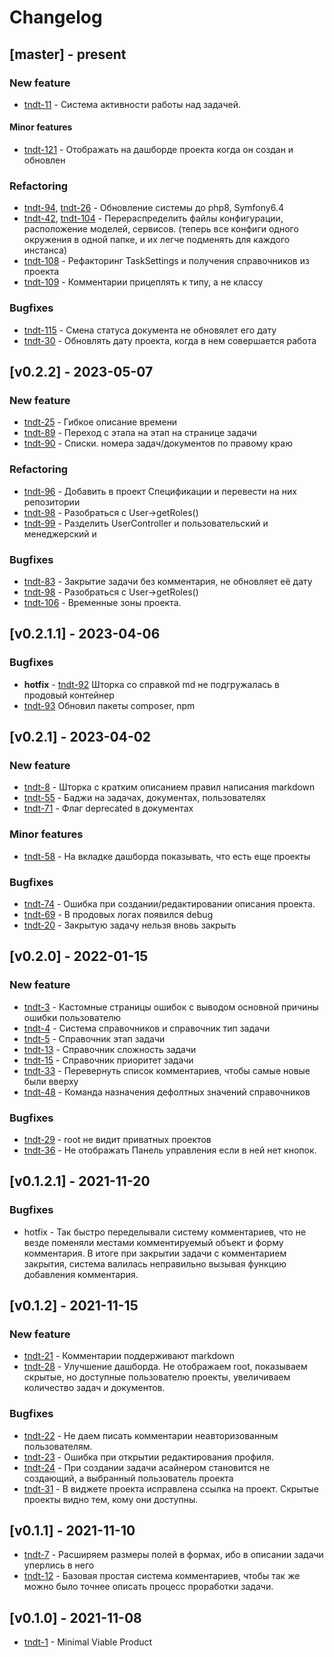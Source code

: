# Changelog

## [master] - present

### New feature
- [tndt-11](http://tasks.demius.ru/p/tndt-11) - Система активности работы над задачей.
#### Minor features
- [tndt-121](http://tasks.demius.ru/p/tndt-121) - Отображать на дашборде проекта когда он создан и обновлен
### Refactoring
- [tndt-94](http://tasks.demius.ru/p/tndt-94), [tndt-26](http://tasks.demius.ru/p/tndt-26) - Обновление системы до php8, Symfony6.4
- [tndt-42](http://tasks.demius.ru/p/tndt-42), [tndt-104](http://tasks.demius.ru/p/tndt-104) - Перераспределить файлы конфигурации, расположение моделей, сервисов. (теперь все конфиги одного окружения в одной папке, и их легче подменять для каждого инстанса)
- [tndt-108](http://tasks.demius.ru/p/tndt-108) - Рефакторинг TaskSettings и получения справочников из проекта
- [tndt-109](http://tasks.demius.ru/p/tndt-109) - Комментарии прицеплять к типу, а не классу
### Bugfixes
- [tndt-115](http://tasks.demius.ru/p/tndt-115) - Смена статуса документа не обновялет его дату
- [tndt-30](http://tasks.demius.ru/p/tndt-30) - Обновлять дату проекта, когда в нем совершается работа

## [v0.2.2] - 2023-05-07

### New feature
- [tndt-25](http://tasks.demius.ru/p/tndt-25) - Гибкое описание времени
- [tndt-89](http://tasks.demius.ru/p/tndt-89) - Переход с этапа на этап на странице задачи
- [tndt-90](http://tasks.demius.ru/p/tndt-90) - Списки. номера задач/документов по правому краю
### Refactoring
- [tndt-96](http://tasks.demius.ru/p/tndt-96) - Добавить в проект Спецификации и перевести на них репозитории
- [tndt-98](http://tasks.demius.ru/p/tndt-98) - Разобраться с User->getRoles()
- [tndt-99](http://tasks.demius.ru/p/tndt-99) - Разделить UserController и пользовательский и менеджерский и 
### Bugfixes
- [tndt-83](http://tasks.demius.ru/p/tndt-83) - Закрытие задачи без комментария, не обновляет её дату
- [tndt-98](http://tasks.demius.ru/p/tndt-98) - Разобраться с User->getRoles()
- [tndt-106](http://tasks.demius.ru/p/tndt-106) - Временные зоны проекта. 

## [v0.2.1.1] - 2023-04-06

### Bugfixes
- **hotfix** - [tndt-92](http://tasks.demius.ru/p/tndt-92) Шторка со справкой md не подгружалась в продовый контейнер
- [tndt-93](http://tasks.demius.ru/p/tndt-93) Обновил пакеты composer, npm

## [v0.2.1] - 2023-04-02

### New feature
- [tndt-8](http://tasks.demius.ru/p/tndt-8) - Шторка с кратким описанием правил написания markdown
- [tndt-55](http://tasks.demius.ru/p/tndt-55) - Баджи на задачах, документах, пользователях
- [tndt-71](http://tasks.demius.ru/p/tndt-71) - Флаг deprecated в документах
### Minor features
- [tndt-58](http://tasks.demius.ru/p/tndt-58) - На вкладке дашборда показывать, что есть еще проекты
### Bugfixes
- [tndt-74](http://tasks.demius.ru/p/tndt-74) - Ошибка при создании/редактировании описания проекта.
- [tndt-69](http://tasks.demius.ru/p/tndt-69) - В продовых логах появился debug
- [tndt-20](http://tasks.demius.ru/p/tndt-20) - Закрытую задачу нельзя вновь закрыть

## [v0.2.0] - 2022-01-15

### New feature
- [tndt-3](http://tasks.demius.ru/p/tndt-3) - Кастомные страницы ошибок с выводом основной причины ошибки пользователю
- [tndt-4](http://tasks.demius.ru/p/tndt-4) - Система справочников и справочник тип задачи
- [tndt-5](http://tasks.demius.ru/p/tndt-5) - Справочник этап задачи
- [tndt-13](http://tasks.demius.ru/p/tndt-13) - Справочник сложность задачи
- [tndt-15](http://tasks.demius.ru/p/tndt-15) - Справочник приоритет задачи
- [tndt-33](http://tasks.demius.ru/p/tndt-33) - Перевернуть список комментариев, чтобы самые новые были вверху
- [tndt-48](http://tasks.demius.ru/p/tndt-48) - Команда назначения дефолтных значений справочников
### Bugfixes
- [tndt-29](http://tasks.demius.ru/p/tndt-29) - root не видит приватных проектов
- [tndt-36](http://tasks.demius.ru/p/tndt-36) - Не отображать Панель управления если в ней нет кнопок.


## [v0.1.2.1] - 2021-11-20

### Bugfixes
- hotfix - Так быстро переделывали систему комментариев, что не везде поменяли местами комментируемый объект и форму комментария. В итоге при закрытии задачи с комментарием закрытия, система валилась неправильно вызывая функцию добавления комментария.


## [v0.1.2] - 2021-11-15

### New feature 
- [tndt-21](http://tasks.demius.ru/p/tndt-21) - Комментарии поддерживают markdown
- [tndt-28](http://tasks.demius.ru/p/tndt-28) - Улучшение дашборда. Не отображаем root, показываем скрытые, но доступные пользователю проекты, увеличиваем количество задач и документов.

### Bugfixes
- [tndt-22](http://tasks.demius.ru/p/tndt-22) - Не даем писать комментарии неавторизованным пользователям.
- [tndt-23](http://tasks.demius.ru/p/tndt-23) - Ошибка при открытии редактирования профиля.
- [tndt-24](http://tasks.demius.ru/p/tndt-24) - При создании задачи асайнером становится не создающий, а выбранный пользователь проекта
- [tndt-31](http://tasks.demius.ru/p/tndt-31) - В виджете проекта исправлена ссылка на проект. Скрытые проекты видно тем, кому они доступны.


## [v0.1.1] - 2021-11-10

- [tndt-7](http://tasks.demius.ru/p/tndt-7) - Расширяем размеры полей в формах, ибо в описании задачи уперлись в него
- [tndt-12](http://tasks.demius.ru/p/tndt-12) - Базовая простая система комментариев, чтобы так же можно было точнее описать процесс проработки задачи.


## [v0.1.0] - 2021-11-08

- [tndt-1](http://tasks.demius.ru/p/tndt-1) - Minimal Viable Product